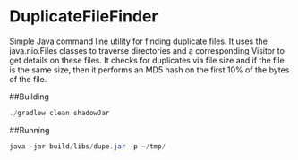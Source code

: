 # DuplicateFileFinder

Simple Java command line utility for finding duplicate files. It uses the java.nio.Files classes to traverse
directories and a corresponding Visitor to get details on these files. It checks for duplicates via file size
and if the file is the same size, then it performs an MD5 hash on the first 10% of the bytes of the file.

##Building
```java
./gradlew clean shadowJar
```

##Running
```java
java -jar build/libs/dupe.jar -p ~/tmp/
```